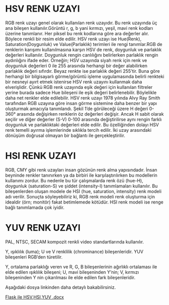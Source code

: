 # HSV RENK UZAYI
 RGB renk uzayı genel olarak kullanılan renk uzayıdır. Bu renk uzayında üç ana bileşen kullanılır.Görüntü r, g, b yani kırmızı, yeşil, mavi renk kodları üzerine tanımlanır. Her piksel bu renk kodlarına göre ara değerler alır. Böylece renkli bir resim elde edilir.
HSV renk uzayı ise Hue(Renk), Saturation(Doygunluk) ve Value(Parlaklık) terimleri ile rengi tanımlar.RGB de renklerin karışımı kullanılmasına karşın HSV de renk, doygunluk ve parlaklık değerleri kullanılır. Doygunluk rengin canlılığını belirlerken parlaklık rengin aydınlığını ifade eder. Örneğin; HSV uzayında siyah renk için renk ve doygunluk değerleri 0 ile 255 arasında herhangi bir değer alabilirken  parlaklık değeri sıfırdır. Beyaz renkte ise parlaklık değeri 255’tir. Buna göre herhangi bir bilgisayarlı görme/görüntü işleme uygulamasında belirli renkteki bir nesneyi ayırt etmek istenirse HSV renk uzayını kullanmak daha elverişlidir. Çünkü RGB renk uzayında eşik değeri için kullanılan filtreler yerine burada sadece Hue bileşeni ile eşik değeri belirlenebilir. Böylelikle daha net renkler elde edilebilir.
 HSV renk uzayı 1978 yılında Alvy Ray Smith tarafından RGB uzayına göre insan görme sistemine daha benzer bir yapı oluşturmak amacıyla tanımlandı. Şekil 1’de görüleceği üzere H değeri 0-360° arasında değişirken renklerin öz değerleri değişir. Ancak H sabit olarak seçilir ve diğer değerler (S-V) 0-100 arasında değiştirilirse aynı rengin farklı doygunluk ve parlaklıktaki değerleri elde edilir. Bu özelliğinden dolayı HSV renk temelli ayırma işlemlerinde sıklıkla tercih edilir. İki uzay arasındaki dönüşüm doğrusal olmayan bir bağlantı ile gerçekleştirilir.

# HSI RENK UZAYI
RGB, CMY gibi renk uzayları insan gözünün renk alma yapısındadır. İnsan beyninde renkler tanınırken ya da birbiri ile karşılaştırılırken bu modellerin kullanımı zordur.
Bu nedenle bu tür çalışmalarda renk özü (hue-H), doygunluk (saturation-S) ve şiddet (intensity-I) tanımlamaları kullanılır. Bu bileşenlerden oluşan modele de HSI (hue, saturation, intensity) renk modeli adı verilir.
Sonuçta söyleyebiliriz ki, RGB renk modeli renk oluşturma için idealdir (örn;
monitör) fakat betimlemede kötüdür. HSI renk modeli ise renge bağlı tanımlamada çok iyidir.

# YUV RENK UZAYI
 PAL, NTSC, SECAM kompozit renkli video standartlarında kullanılır.

 Y, ışıklılık (luma); U ve V renklilik (chrominance) bileşenleridir.
 YUV bileşenleri RGB’den türetilir.

 Y, ortalama parlaklığı veren ve R, G, B bileşenlerinin ağırlıklı ortalaması ile
 elde edilen ışıklılık bileşeni; U, mavi bileşeninden Y’nin; V, kırmızı
 bileşeninden Y nin çıkarılması ile elde edilen fark bileşenleridir.
 
Aşağıdaki dosya linkinden daha detaylı bakabilirsiniz.

[Flask ile HSV,HSI,YUV .docx](https://github.com/leventkalkavan/flask_goruntu_isleme/files/7097107/Flask.ile.HSV.HSI.YUV.docx)
